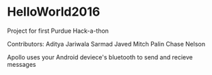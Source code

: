# HelloWorld2016
Project for first Purdue Hack-a-thon

Contributors:
  Aditya Jariwala
  Sarmad Javed
  Mitch Palin
  Chase Nelson
  
Apollo uses your Android deviece's bluetooth to send and recieve messages
